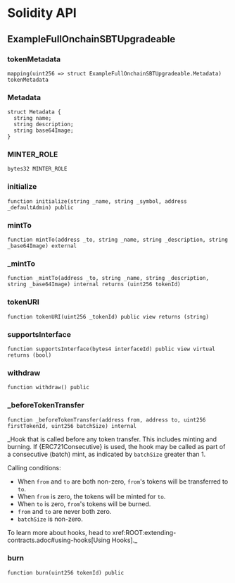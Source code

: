 # Solidity API

## ExampleFullOnchainSBTUpgradeable

### tokenMetadata

```solidity
mapping(uint256 => struct ExampleFullOnchainSBTUpgradeable.Metadata) tokenMetadata
```

### Metadata

```solidity
struct Metadata {
  string name;
  string description;
  string base64Image;
}
```

### MINTER_ROLE

```solidity
bytes32 MINTER_ROLE
```

### initialize

```solidity
function initialize(string _name, string _symbol, address _defaultAdmin) public
```

### mintTo

```solidity
function mintTo(address _to, string _name, string _description, string _base64Image) external
```

### _mintTo

```solidity
function _mintTo(address _to, string _name, string _description, string _base64Image) internal returns (uint256 tokenId)
```

### tokenURI

```solidity
function tokenURI(uint256 _tokenId) public view returns (string)
```

### supportsInterface

```solidity
function supportsInterface(bytes4 interfaceId) public view virtual returns (bool)
```

### withdraw

```solidity
function withdraw() public
```

### _beforeTokenTransfer

```solidity
function _beforeTokenTransfer(address from, address to, uint256 firstTokenId, uint256 batchSize) internal
```

_Hook that is called before any token transfer. This includes minting and burning. If {ERC721Consecutive} is
used, the hook may be called as part of a consecutive (batch) mint, as indicated by `batchSize` greater than 1.

Calling conditions:

- When `from` and `to` are both non-zero, ``from``'s tokens will be transferred to `to`.
- When `from` is zero, the tokens will be minted for `to`.
- When `to` is zero, ``from``'s tokens will be burned.
- `from` and `to` are never both zero.
- `batchSize` is non-zero.

To learn more about hooks, head to xref:ROOT:extending-contracts.adoc#using-hooks[Using Hooks]._

### burn

```solidity
function burn(uint256 tokenId) public
```

